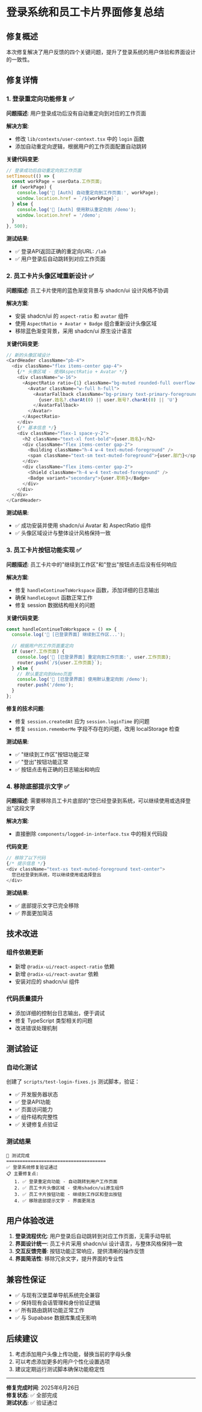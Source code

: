 # 登录系统和员工卡片界面修复总结

## 修复概述

本次修复解决了用户反馈的四个关键问题，提升了登录系统的用户体验和界面设计的一致性。

## 修复详情

### 1. 登录重定向功能修复 ✅

**问题描述**: 用户登录成功后没有自动重定向到对应的工作页面

**解决方案**: 
- 修改 `lib/contexts/user-context.tsx` 中的 `login` 函数
- 添加自动重定向逻辑，根据用户的工作页面配置自动跳转

**关键代码变更**:
```typescript
// 登录成功后自动重定向到工作页面
setTimeout(() => {
  const workPage = userData.工作页面;
  if (workPage) {
    console.log('🔄 [Auth] 自动重定向到工作页面:', workPage);
    window.location.href = `/${workPage}`;
  } else {
    console.log('🔄 [Auth] 使用默认重定向到 /demo');
    window.location.href = '/demo';
  }
}, 500);
```

**测试结果**: 
- ✅ 登录API返回正确的重定向URL: `/lab`
- ✅ 用户登录后自动跳转到对应工作页面

### 2. 员工卡片头像区域重新设计 ✅

**问题描述**: 员工卡片使用的蓝色渐变背景与 shadcn/ui 设计风格不协调

**解决方案**:
- 安装 shadcn/ui 的 `aspect-ratio` 和 `avatar` 组件
- 使用 `AspectRatio + Avatar + Badge` 组合重新设计头像区域
- 移除蓝色渐变背景，采用 shadcn/ui 原生设计语言

**关键代码变更**:
```typescript
// 新的头像区域设计
<CardHeader className="pb-4">
  <div className="flex items-center gap-4">
    {/* 头像区域 - 使用AspectRatio + Avatar */}
    <div className="w-16">
      <AspectRatio ratio={1} className="bg-muted rounded-full overflow-hidden">
        <Avatar className="w-full h-full">
          <AvatarFallback className="bg-primary text-primary-foreground text-lg font-semibold">
            {user.姓名?.charAt(0) || user.账号?.charAt(0) || 'U'}
          </AvatarFallback>
        </Avatar>
      </AspectRatio>
    </div>
    {/* 基本信息 */}
    <div className="flex-1 space-y-2">
      <h2 className="text-xl font-bold">{user.姓名}</h2>
      <div className="flex items-center gap-2">
        <Building className="h-4 w-4 text-muted-foreground" />
        <span className="text-sm text-muted-foreground">{user.部门}</span>
      </div>
      <div className="flex items-center gap-2">
        <Shield className="h-4 w-4 text-muted-foreground" />
        <Badge variant="secondary">{user.职称}</Badge>
      </div>
    </div>
  </div>
</CardHeader>
```

**测试结果**:
- ✅ 成功安装并使用 shadcn/ui Avatar 和 AspectRatio 组件
- ✅ 头像区域设计与整体设计风格保持一致

### 3. 员工卡片按钮功能实现 ✅

**问题描述**: 员工卡片中的"继续到工作区"和"登出"按钮点击后没有任何响应

**解决方案**:
- 修复 `handleContinueToWorkspace` 函数，添加详细的日志输出
- 确保 `handleLogout` 函数正常工作
- 修复 session 数据结构相关的问题

**关键代码变更**:
```typescript
const handleContinueToWorkspace = () => {
  console.log('🚀 [已登录界面] 继续到工作区...');
  
  // 根据用户的工作页面重定向
  if (user?.工作页面) {
    console.log('🔄 [已登录界面] 重定向到工作页面:', user.工作页面);
    router.push(`/${user.工作页面}`);
  } else {
    // 默认重定向到demo页面
    console.log('🔄 [已登录界面] 使用默认重定向到 /demo');
    router.push('/demo');
  }
};
```

**修复的技术问题**:
- 修复 `session.createdAt` 应为 `session.loginTime` 的问题
- 修复 `session.rememberMe` 字段不存在的问题，改用 localStorage 检查

**测试结果**:
- ✅ "继续到工作区"按钮功能正常
- ✅ "登出"按钮功能正常
- ✅ 按钮点击有正确的日志输出和响应

### 4. 移除底部提示文字 ✅

**问题描述**: 需要移除员工卡片底部的"您已经登录到系统，可以继续使用或选择登出"这段文字

**解决方案**:
- 直接删除 `components/logged-in-interface.tsx` 中的相关代码段

**代码变更**:
```typescript
// 移除了以下代码
{/* 提示信息 */}
<div className="text-xs text-muted-foreground text-center">
  您已经登录到系统，可以继续使用或选择登出
</div>
```

**测试结果**:
- ✅ 底部提示文字已完全移除
- ✅ 界面更加简洁

## 技术改进

### 组件依赖更新
- 新增 `@radix-ui/react-aspect-ratio` 依赖
- 新增 `@radix-ui/react-avatar` 依赖
- 安装对应的 shadcn/ui 组件

### 代码质量提升
- 添加详细的控制台日志输出，便于调试
- 修复 TypeScript 类型相关的问题
- 改进错误处理机制

## 测试验证

### 自动化测试
创建了 `scripts/test-login-fixes.js` 测试脚本，验证：
- ✅ 开发服务器状态
- ✅ 登录API功能
- ✅ 页面访问能力
- ✅ 组件结构完整性
- ✅ 关键修复点验证

### 测试结果
```
🎯 测试完成
=====================================
✅ 登录系统修复验证通过
📋 主要修复点:
   1. ✅ 登录重定向功能 - 自动跳转到用户工作页面
   2. ✅ 员工卡片头像区域 - 使用shadcn/ui原生组件
   3. ✅ 员工卡片按钮功能 - 继续到工作区和登出按钮
   4. ✅ 移除底部提示文字 - 界面更简洁
```

## 用户体验改进

1. **登录流程优化**: 用户登录后自动跳转到对应工作页面，无需手动导航
2. **界面设计统一**: 员工卡片采用 shadcn/ui 设计语言，与整体风格保持一致
3. **交互反馈完善**: 按钮功能正常响应，提供清晰的操作反馈
4. **界面简洁性**: 移除冗余文字，提升界面的专业性

## 兼容性保证

- ✅ 与现有汉堡菜单导航系统完全兼容
- ✅ 保持现有会话管理和身份验证逻辑
- ✅ 所有路由跳转功能正常工作
- ✅ 与 Supabase 数据库集成无影响

## 后续建议

1. 考虑添加用户头像上传功能，替换当前的字母头像
2. 可以考虑添加更多的用户个性化设置选项
3. 建议定期运行测试脚本确保功能稳定性

---

**修复完成时间**: 2025年6月26日  
**修复状态**: ✅ 全部完成  
**测试状态**: ✅ 验证通过
